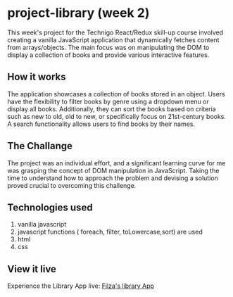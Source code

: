 # project-library (week 2)

This week's project for the Technigo React/Redux skill-up course involved creating a vanilla JavaScript application that dynamically fetches content from arrays/objects. The main focus was on manipulating the DOM to display a collection of books and provide various interactive features.

## How it works
The application showcases a collection of books stored in an object. Users have the flexibility to filter books by genre using a dropdown menu or display all books. Additionally, they can sort the books based on criteria such as new to old, old to new, or specifically focus on 21st-century books. A search functionality allows users to find books by their names.

 ## The Challange
 The project was an individual effort, and a significant learning curve for me was grasping the concept of DOM manipulation in JavaScript. Taking the time to understand how to approach the problem and devising a solution proved crucial to overcoming this challenge.
 
 ## Technologies used
 1. vanilla javascript
 2. javascript functions ( foreach, filter, toLowercase,sort) are used
 3. html 
 4. css
 
## View it live
Experience the Library App live: [Filza's library App ](https://filzas-books-library.netlify.app/)

